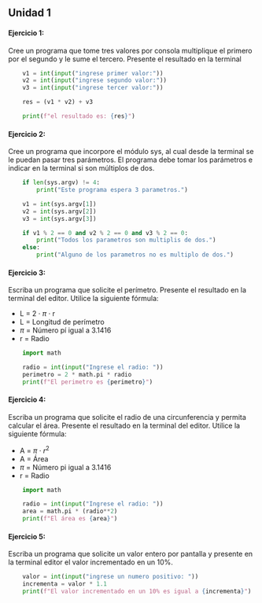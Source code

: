 ## Unidad 1

#### Ejercicio 1:

Cree un programa que tome tres valores por consola multiplique el primero por el segundo
y le sume el tercero. Presente el resultado en la terminal

```python
    v1 = int(input("ingrese primer valor:"))
    v2 = int(input("ingrese segundo valor:"))
    v3 = int(input("ingrese tercer valor:"))

    res = (v1 * v2) + v3

    print(f"el resultado es: {res}")
```

#### Ejercicio 2:

Cree un programa que incorpore el módulo sys, al cual desde la terminal se le puedan
pasar tres parámetros. El programa debe tomar los parámetros e indicar en la terminal si
son múltiplos de dos.

```python
    if len(sys.argv) != 4:
        print("Este programa espera 3 parametros.")

    v1 = int(sys.argv[1])
    v2 = int(sys.argv[2])
    v3 = int(sys.argv[3])

    if v1 % 2 == 0 and v2 % 2 == 0 and v3 % 2 == 0:
        print("Todos los parametros son multiplis de dos.")
    else:
        print("Alguno de los parametros no es multiplo de dos.")
```

#### Ejercicio 3:

Escriba un programa que solicite el perímetro. Presente el resultado en la terminal del editor.
Utilice la siguiente fórmula:

- L = 2 · $\pi$ · r
- L = Longitud de perímetro
- $\pi$ = Número pí igual a 3.1416
- r = Radio

```python
    import math

    radio = int(input("Ingrese el radio: "))
    perimetro = 2 * math.pi * radio
    print(f"El perimetro es {perimetro}")
```

#### Ejercicio 4:

Escriba un programa que solicite el radio de una circunferencia y permita calcular el
área. Presente el resultado en la terminal del editor.
Utilice la siguiente fórmula:

- A = $\pi$ · $r^2$
- A = Área
- $\pi$ = Número pi igual a 3.1416
- r = Radio

```python
    import math

    radio = int(input("Ingrese el radio: "))
    area = math.pi * (radio**2)
    print(f"El área es {area}")
```

#### Ejercicio 5:

Escriba un programa que solicite un valor entero por pantalla y presente en la terminal editor el valor incrementado en un 10%.

```python
    valor = int(input("ingrese un numero positivo: "))
    incrementa = valor * 1.1
    print(f"El valor incrementado en un 10% es igual a {incrementa}")
```
